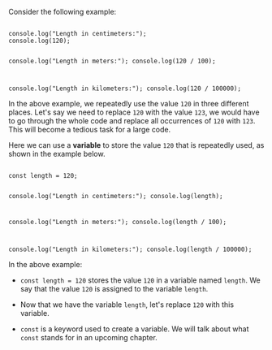 Consider the following example:

<codeblock language="javascript" type="lesson">
<code>
console.log("Length in centimeters:");
console.log(120);

console.log("Length in meters:");
console.log(120 / 100);

console.log("Length in kilometers:");
console.log(120 / 100000);
</code>
</codeblock>

In the above example,
we repeatedly use the value `120`
in three different places.
Let's say we need to replace `120`
with the value `123`,
we would have to go through
the whole code
and
replace all occurrences of
`120` with `123`.
This will become a tedious task
for a large code.

Here we can use a **variable**
to store the value `120`
that is repeatedly used,
as shown in the example below.

<codeblock language="javascript" type="lesson">
<code>
const length = 120;

console.log("Length in centimeters:");
console.log(length);

console.log("Length in meters:");
console.log(length / 100);

console.log("Length in kilometers:");
console.log(length / 100000);
</code>
</codeblock>

In the above example:

- `const length = 120` stores the value `120`
  in a variable named `length`.
  We say that the value `120`
  is assigned to the variable `length`.

- Now that we have the variable `length`,
  let's replace `120` with this variable.

- `const` is a keyword
  used to create a variable.
  We will talk about what `const`
  stands for in an upcoming chapter.
